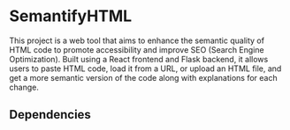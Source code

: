 # SemantifyHTML

This project is a web tool that aims to enhance the semantic quality of HTML code to promote accessibility and improve SEO (Search Engine Optimization). Built using a React frontend and Flask backend, it allows users to paste HTML code, load it from a URL, or upload an HTML file, and get a more semantic version of the code along with explanations for each change.

## Dependencies

